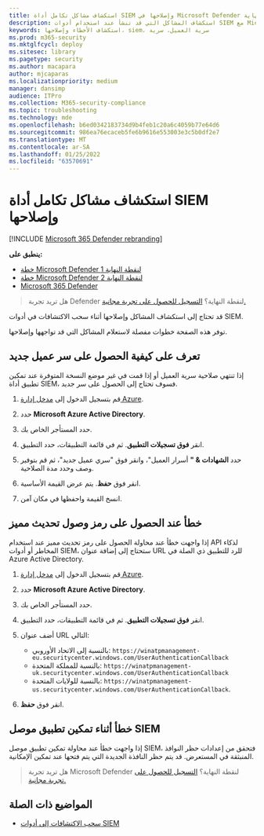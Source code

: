 ```yaml
---
title: استكشاف مشاكل تكامل أداة SIEM وإصلاحها في Microsoft Defender لنقطة النهاية
description: استكشاف المشاكل التي قد تنشأ عند استخدام أدوات SIEM مع Microsoft Defender ل Endpoint وإصلاحها.
keywords: استكشاف الأخطاء وإصلاحها، siem، سرية العميل، سرية
ms.prod: m365-security
ms.mktglfcycl: deploy
ms.sitesec: library
ms.pagetype: security
ms.author: macapara
author: mjcaparas
ms.localizationpriority: medium
manager: dansimp
audience: ITPro
ms.collection: M365-security-compliance
ms.topic: troubleshooting
ms.technology: mde
ms.openlocfilehash: b6ed0342183734d9b4feb1c20a6c4059b77e64d6
ms.sourcegitcommit: 986ea76ecaceb5fe6b9616e553003e3c5b0df2e7
ms.translationtype: MT
ms.contentlocale: ar-SA
ms.lasthandoff: 01/25/2022
ms.locfileid: "63570691"
---
```

# <a name="troubleshoot-siem-tool-integration-issues"></a>استكشاف مشاكل تكامل أداة SIEM وإصلاحها

[!INCLUDE [Microsoft 365 Defender rebranding](../../includes/microsoft-defender.md)]


**ينطبق على:**
- [خطة Microsoft Defender لنقطة النهاية 1](https://go.microsoft.com/fwlink/p/?linkid=2154037)
- [خطة Microsoft Defender لنقطة النهاية 2](https://go.microsoft.com/fwlink/p/?linkid=2154037)
- [Microsoft 365 Defender](https://go.microsoft.com/fwlink/?linkid=2118804)


> هل تريد تجربة Defender لنقطة النهاية؟ [التسجيل للحصول على تجربة مجانية.](https://signup.microsoft.com/create-account/signup?products=7f379fee-c4f9-4278-b0a1-e4c8c2fcdf7e&ru=https://aka.ms/MDEp2OpenTrial?ocid=docs-wdatp-pullalerts-abovefoldlink)

قد تحتاج إلى استكشاف المشاكل وإصلاحها أثناء سحب الاكتشافات في أدوات SIEM.

توفر هذه الصفحة خطوات مفصلة لاستعلام المشاكل التي قد تواجهها وإصلاحها.

## <a name="learn-how-to-get-a-new-client-secret"></a>تعرف على كيفية الحصول على سر عميل جديد

إذا تنتهي صلاحية سرية العميل أو إذا قمت في غير موضع النسخة المتوفرة عند تمكين تطبيق أداة SIEM، فسوف تحتاج إلى الحصول على سر جديد.

1. قم بتسجيل الدخول إلى [مدخل إدارة Azure](https://portal.azure.com).

2. حدد **Microsoft Azure Active Directory**.

3. حدد المستأجر الخاص بك.

4. انقر **فوق تسجيلات التطبيق**. ثم في قائمة التطبيقات، حدد التطبيق.

5. حدد **الشهادات & "** أسرار العميل"، وانقر فوق "سري عميل جديد"، ثم قم بتوفير وصف وحدد مدة الصلاحية.

6. انقر فوق **حفظ**. يتم عرض القيمة الأساسية.

7. انسخ القيمة واحفظها في مكان آمن.

## <a name="error-when-getting-a-refresh-access-token"></a>خطأ عند الحصول على رمز وصول تحديث مميز

إذا واجهت خطأ عند محاولة الحصول على رمز تحديث مميز عند استخدام API لذكاء المخاطر أو أدوات SIEM، ستحتاج إلى إضافة عنوان URL للرد للتطبيق ذي الصلة في Azure Active Directory.

1. قم بتسجيل الدخول إلى [مدخل إدارة Azure](https://ms.portal.azure.com).

2. حدد **Microsoft Azure Active Directory**.

3. حدد المستأجر الخاص بك.

4. انقر **فوق تسجيلات التطبيق**. ثم في قائمة التطبيقات، حدد التطبيق.

5. أضف عنوان URL التالي:
   - بالنسبة إلى الاتحاد الأوروبي: `https://winatpmanagement-eu.securitycenter.windows.com/UserAuthenticationCallback`
   - بالنسبة للمملكة المتحدة: `https://winatpmanagement-uk.securitycenter.windows.com/UserAuthenticationCallback`
   - بالنسبة للولايات المتحدة:  `https://winatpmanagement-us.securitycenter.windows.com/UserAuthenticationCallback`.

6. انقر فوق **حفظ**.

## <a name="error-while-enabling-the-siem-connector-application"></a>خطأ أثناء تمكين تطبيق موصل SIEM

إذا واجهت خطأ عند محاولة تمكين تطبيق موصل SIEM، فتحقق من إعدادات حظر النوافذ المنبثقة في المستعرض. قد يتم حظر النافذة الجديدة التي يتم فتحها عند تمكين الإمكانية.

> هل تريد تجربة Microsoft Defender لنقطة النهاية؟ [التسجيل للحصول على تجربة مجانية.](https://signup.microsoft.com/create-account/signup?products=7f379fee-c4f9-4278-b0a1-e4c8c2fcdf7e&ru=https://aka.ms/MDEp2OpenTrial?ocid=docs-wdatp-troubleshootsiem-belowfoldlink)

## <a name="related-topics"></a>المواضيع ذات الصلة

- [سحب الاكتشافات إلى أدوات SIEM](configure-siem.md)

